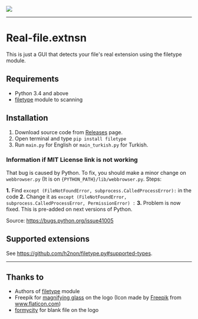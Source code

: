 ![](app/icons/icon.ico)

---

# Real-file.extnsn

This is just a GUI that detects your file's real extension using the filetype module.

## Requirements

- Python 3.4 and above
- [filetype](https://github.com/h2non/filetype.py) module to scanning

## Installation

1. Download source code from [Releases](https://github.com/ygz213/Real-file.extnsn/releases) page.
2. Open terminal and type `pip install filetype`
3. Run `main.py` for English or `main_turkish.py` for Turkish.

### Information if MIT License link is not working

That bug is caused by Python. To fix, you should make a minor change on `webbrowser.py` (It is on `{PYTHON_PATH}/lib/webbrowser.py`. Steps:

**1.** Find `except (FileNotFoundError, subprocess.CalledProcessError):` in the code
**2.** Change it as `except (FileNotFoundError, subprocess.CalledProcessError, PermissionError) :`
**3.** Problem is now fixed. This is pre-added on next versions of Python.

Source: <https://bugs.python.org/issue41005>

## Supported extensions

See <https://github.com/h2non/filetype.py#supported-types>.

---

## Thanks to

- Authors of [filetype](https://github.com/h2non/filetype.py) module
- Freepik for [magnifying glass](https://www.flaticon.com/free-icon/magnifier_71403) on the logo   (Icon made by [Freepik](https://www.freepik.com/) from www.flaticon.com)
- [formycity](https://www.veryicon.com/icons/miscellaneous/unicons/file-blank-4.html) for blank file on the logo

